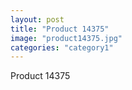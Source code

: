 ```yaml
---
layout: post
title: "Product 14375"
image: "product14375.jpg"
categories: "category1"
---
```

Product 14375
